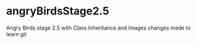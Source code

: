# angryBirdsStage2.5
Angry Birds stage 2.5 with Class Inheritance and Images
changes made to learn git